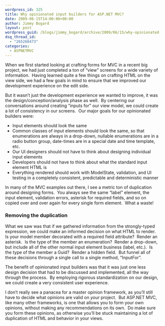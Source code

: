 ```yaml
---
wordpress_id: 325
title: Why opinionated input builders for ASP.NET MVC?
date: 2009-06-15T14:00:00+00:00
author: Jimmy Bogard
layout: post
wordpress_guid: /blogs/jimmy_bogard/archive/2009/06/15/why-opinionated-input-builders-for-asp-net-mvc.aspx
dsq_thread_id:
  - "265260473"
categories:
  - ASPNETMVC
---
```

When we first started looking at crafting forms for MVC in a recent big project, we had just completed a ton of “view” screens for a wide variety of information.&#160; Having learned quite a few things on crafting HTML on the view side, we had a few goals in mind to ensure that we improved our development experience on the edit side.

But it wasn’t just the development experience we wanted to improve, it was the design/conception/analysis phase as well.&#160; By centering our conversations around creating “inputs for” our view model, we could create a lot of consistency in our screens.&#160; Our major goals for our opinionated builders were:

  * Input elements should look the same
  * Common classes of input elements should look the same, so that enumerations are always in a drop-down, nullable enumerations are in a radio button group, date-times are in a special date and time template, etc.
  * Our UI designers should not have to think about designing individual input elements
  * Developers should not have to think about what the standard input element HTML is
  * Everything rendered should work with ModelState, validation, and UI testing in a completely consistent, predictable and deterministic manner

In many of the MVC examples out there, I see a metric ton of duplication around designing forms.&#160; You always see the same “label” element, the input element, validation errors, asterisk for required fields, and so on copied over and over again for every single form element.&#160; What a waste!

### 

### Removing the duplication

What we saw was that if we gathered information from the strongly-typed expression, we could make an informed decision on what HTML to render.&#160; Is your model member decorated with a required field attribute?&#160; Render an asterisk.&#160; Is the type of the member an enumeration?&#160; Render a drop-down, but include all of the other normal input element business (label, etc.).&#160; Is the type of the member a Guid?&#160; Render a hidden field.&#160; But funnel all of these decisions through a single call to a single method, “InputFor”.

The benefit of opinionated input builders was that it was just one less design decision that had to be discussed and implemented, all the way through the process.&#160; By employing rigorous standardization on our design, we could create a very consistent user experience.

I don’t really see a panacea for a master opinion framework, as you’ll still have to decide what opinions are valid on _your_ project.&#160; But ASP.NET MVC, like many other frameworks, is one that allows you to form your own opinions, without making any recommendations on its own.&#160; Do make sure you form these opinions, as otherwise you’ll be stuck maintaining a lot of duplication of HTML and behavior in your views.